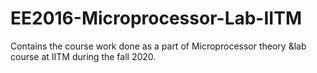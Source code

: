 # EE2016-Microprocessor-Lab-IITM
Contains the course work done as a part of Microprocessor theory &amp;lab course at IITM during the fall 2020.
